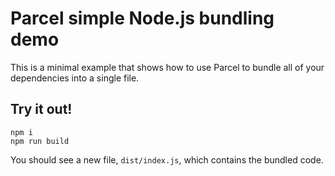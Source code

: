 # Parcel simple Node.js bundling demo

This is a minimal example that shows how to use Parcel to bundle all of your dependencies into a single file.

## Try it out!

```
npm i
npm run build
```

You should see a new file, `dist/index.js`, which contains the bundled code. 
